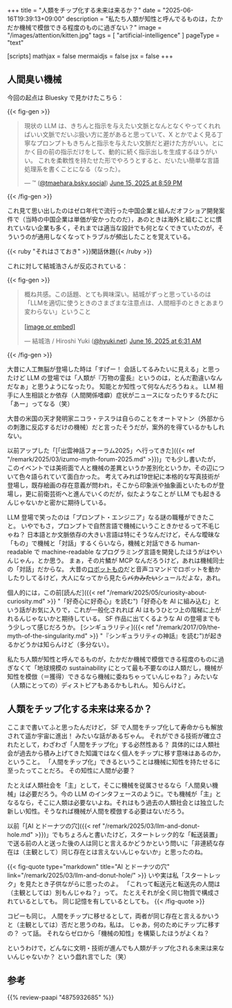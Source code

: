 +++
title = "人類をチップ化する未来は来るか？"
date =  "2025-06-16T19:39:13+09:00"
description = "私たち人類が知性と呼んでるものは，たかだか機械で模倣できる程度のものに過ぎない？"
image = "/images/attention/kitten.jpg"
tags = [ "artificial-intelligence" ]
pageType = "text"

[scripts]
  mathjax = false
  mermaidjs = false
  jsx = false
+++

## 人間臭い機械

今回の起点は Bluesky で見かけたこちら：

{{< fig-gen >}}
<blockquote class="bluesky-embed" data-bluesky-uri="at://did:plc:dqxsa5cjfrzulhalom4kuyd2/app.bsky.feed.post/3lrng3hph6k2e" data-bluesky-cid="bafyreihc4nrghstlxvb6rvparsske3u2rzfahp2eygnto5istn7vuzmktu" data-bluesky-embed-color-mode="system"><p lang="ja">現状の LLM は、きちんと指示を与えたい文脈となんとなくやってくれればいい文脈でだいぶ扱い方に差があると思っていて、X とかでよく見る丁寧なプロンプトもきちんと指示を与えたい文脈だと避けた方がいい。とにかく目の前の指示だけをして、動的に続く指示出しを生成するほうがいい。
これを柔軟性を持たせた形でやろうとすると、だいたい簡単な言語処理系を書くことになる（なった）。</p>&mdash; ™︎ (<a href="https://bsky.app/profile/did:plc:dqxsa5cjfrzulhalom4kuyd2?ref_src=embed">@tmaehara.bsky.social</a>) <a href="https://bsky.app/profile/did:plc:dqxsa5cjfrzulhalom4kuyd2/post/3lrng3hph6k2e?ref_src=embed">June 15, 2025 at 8:59 PM</a></blockquote><script async src="https://embed.bsky.app/static/embed.js" charset="utf-8"></script>
{{< /fig-gen >}}

これ見て思い出したのはゼロ年代で流行った中国企業と組んだオフショア開発案件で（当時の中国企業は単価が安かったのだ），あのときは海外と組むことに慣れていない企業も多く，それまでは適当な設計でも何となくできていたのが，そういうのが通用しなくなってトラブルが頻出したことを覚えている。

{{< ruby "それはさておき" >}}閑話休題{{< /ruby >}}

これに対して結城浩さんが反応されている：

{{< fig-gen >}}
<blockquote class="bluesky-embed" data-bluesky-uri="at://did:plc:k762js3b44u4kppedx63ozsw/app.bsky.feed.post/3lrofzk5yec2x" data-bluesky-cid="bafyreidrrisgep3bg57xjmeiqmdokw2uq2b7ci6habc7anl2vxin76xn2u" data-bluesky-embed-color-mode="system"><p lang="ja">概ね共感。この話題、とても興味深い。結城がずっと思っているのは「LLMを適切に使うときのさまざまな注意点は、人間相手のときとあまり変わらない」ということ<br><br><a href="https://bsky.app/profile/did:plc:k762js3b44u4kppedx63ozsw/post/3lrofzk5yec2x?ref_src=embed">[image or embed]</a></p>&mdash; 結城浩 / Hiroshi Yuki (<a href="https://bsky.app/profile/did:plc:k762js3b44u4kppedx63ozsw?ref_src=embed">@hyuki.net</a>) <a href="https://bsky.app/profile/did:plc:k762js3b44u4kppedx63ozsw/post/3lrofzk5yec2x?ref_src=embed">June 16, 2025 at 6:31 AM</a></blockquote>
{{< /fig-gen >}}

大昔に人工無脳が登場した時は「すげー！ 会話してるみたいに見える」と思ったけど LLM の登場では「人類が『万物の霊長』というのは，とんだ勘違いなんだなぁ」と思うようになったり。
知能とか知性って何なんだろうねぇ。
LLM 相手に人生相談とか依存（人間関係嗜癖）症状がニュースになったりするたびに「あー」ってなる（笑）

大昔の米国の天才発明家ニコラ・テスラは自らのことをオートマトン（外部からの刺激に反応するだけの機械）だと言ったそうだが，案外的を得ているかもしれない。

以前アップした「[「出雲神話フォーラム2025」へ行ってきた]({{< ref "/remark/2025/03/izumo-myth-forum-2025.md" >}})」でも少し書いたが，このイベントでは美術面で人と機械の差異というか差別化というか，その辺について色々語られていて面白かった。
考えてみれば19世紀に本格的な写真技術が登場し，既存絵画の存在意義が問われ，そこから印象派や抽象画といたものが登場し，更に前衛芸術へと進んでいくのだが，似たようなことが LLM でも起きるんじゃないかと密かに期待している。

LLM 登場で笑ったのは「プロンプト・エンジニア」なる謎の職種ができたこと。
いやでもさ，プロンプトで自然言語で機械にいうこときかせるって不毛じゃね？ 日本語とか文脈依存の大きい言語は特にそうなんだけど，そんな曖昧な「もの」で機械と「対話」するくらいなら，機械と対話できる human-readable で machine-readable なプログラミング言語を開発したほうがはやいんじゃん，とか思う。
まぁ，その片鱗が MCP なんだろうけど，あれは機械同士の「対話」だからな。
大昔の[ロボットもの](https://www.amazon.co.jp/gp/video/detail/B00GKCR8RU?tag=baldandersinf-22&linkCode=ogi&th=1&psc=1)だと音声コマンドでロボットを動かしたりしてるけど，大人になってから見たら~~バカみたい~~シュールだよな，あれ。

個人的には，この前[読んだ]({{< ref "/remark/2025/05/curiosity-about-curiosity.md" >}} "「好奇心に好奇心」を読む")「好奇心を AI に組み込む」という話がお気に入りで，これが一般化されれば AI はもうひとつ上の階梯に上がれるんじゃないかと期待している。
SF 作品に出てくるような AI の登場までもう少しって感じだろうか。
[シンギュラリティ]({{< ref "/remark/2017/09/the-myth-of-the-singularity.md" >}} "『シンギュラリティの神話』を読む")が起きるかどうかは知らんけど（多分ない）。

私たち人類が知性と呼んでるものが，たかだか機械で模倣できる程度のものに過ぎなくて「地球規模の sustainability にとって最も不要なのは人類だし，機械が知性を模倣（＝獲得）できるなら機械に委ねちゃっていんじゃね？」みたいな（人類にとっての）ディストピアもあるかもしれん。
知らんけど。

## 人類をチップ化する未来は来るか？

ここまで書いてふと思ったんだけど， SF で人間をチップ化して寿命からも解放されて遥か宇宙に進出！ みたいな話があるぢゃん。
それができる技術が確立されたとして，わざわざ「人間をチップ化」する必然性ある？ 具体的には人類社会が過去から積み上げてきた知識ではなく個人をチップに移す意味はあるのか，ということ。
「人間をチップ化」できるということは機械に知性を持たせるに至ったってことだろ。
その知性に人間が必要？

たとえば人類社会を「主」として，そこに機械を従属させるなら「人間臭い機械」は必要だろう。今の LLM のインタフェースのように。でも機械が「主」となるなら，そこに人類は必要ないよね。それはもう過去の人類社会とは独立した新しい知性。そうなれば機械が人間を模倣する必要はないだろう。

以前「[AI とドーナツの穴]({{< ref "/remark/2025/03/llm-and-donut-hole.md" >}})」でもちょろんと書いたけど，スタートレック的な「転送装置」で送る前の人と送った後の人は同じと言えるかどうかという問いに「非連続な存在は（主観として）同じ存在とは言えないんじゃないか」と思ったのね。

{{< fig-quote type="markdown" title="AI とドーナツの穴" link="/remark/2025/03/llm-and-donut-hole/" >}}
いや実は私「スタートレック」を見たとき子供ながらに思ったのよ。
「これって転送元と転送先の人間は（主観としては）別もんじゃね？」って。
たとえそれが全く同じ物質で構成されているとしても。
同じ記憶を有しているとしても。
{{< /fig-quote >}}

コピーも同じ。
人間をチップに移せるとして，両者が同じ存在と言えるかいうと（主観としては）否だと思うのね，私は。
じゃあ，何のためにチップに移すの？ って話。
それならゼロから「機械の知性」を構築したほうがよくね？

というわけで，どんなに文明・技術が進んでも人類がチップ化される未来は来ないんじゃないか？ という戯れ言でした（笑）

## 参考

{{% review-paapi "4875932685" %}} <!-- テスラ―発明的想像力の謎 -->
